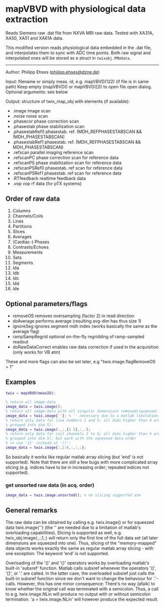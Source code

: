 # mapVBVD with physiological data extraction

Reads Siemens raw .dat file from NXVA MRI raw data. Tested with XA31A, XA50, XA51 and XA61A data.

This modified version reads physiological data embedded in the .dat file, and interpolates them to sync with ADC time points. Both raw signal and interpolated ones will be stored as a struct in `twixobj.PMUdata`.

-----
Author: Philipp Ehses (philipp.ehses@dzne.de)

Input: filename or simply meas. id, e.g. mapVBVD(122) (if file is in same path)
    Keep empty (mapVBVD() or mapVBVD([])) to open file open dialog.
    Optional arguments: see below

Output: structure of twix_map_obj with elements (if available):
 * .image          image scan
 * .noise          noise scan
 * .phasecor       phase correction scan
 * .phasestab      phase stabilization scan
 * .phasestabRef0  phasestab. ref. (MDH_REFPHASESTABSCAN && !MDH_PHASESTABSCAN)
 * .phasestabRef1  phasestab. ref. (MDH_REFPHASESTABSCAN &&  MDH_PHASESTABSCAN)
 * .refscan        parallel imaging reference scan
 * .refscanPC      phase correction scan for reference data
 * .refscanPS      phase stabilization scan for reference data
 * .refscanPSRef0  phasestab. ref scan for reference data
 * .refscanPSRef1  phasestab. ref scan for reference data
 * .RTfeedback     realtime feedback data
 * .vop            vop rf data (for pTX systems)


## Order of raw data
1. Columns
2. Channels/Coils
3. Lines
4. Partitions
5. Slices
6. Averages
7. (Cardiac-) Phases
8. Contrasts/Echoes
9. Measurements
10. Sets
11. Segments
12. Ida
13. Idb
14. Idc
15. Idd
16. Ide


## Optional parameters/flags
 * removeOS           removes oversampling (factor 2) in read direction
 * doAverage          performs average (resulting avg-dim has thus size 1)
 * ignoreSeg          ignores segment mdh index (works basically the same as
                      the average flag)
 * rampSampRegrid     optional on-the-fly regridding of ramp-sampled readout
 * doRawDataCorrect   enables raw data correction if used in the acquisition
                      (only works for VB atm)

These and more flags can also be set later, e.g "twix.image.flagRemoveOS = 1"


## Examples
```matlab
twix = mapVBVD(measID);

% return all image-data
image_data = twix.image();
% return all image-data with all singular dimensions removed/squeezed:
image_data = twix.image{''}; % '' necessary due to a matlab limitation
% return only data for line numbers 1 and 5; all dims higher than 4 are
% grouped into dim 5):
image_data = twix.image(:,:,[1 5],:,:);
% return only data for coil channels 2 to 6; all dims higher than 4 are
% grouped into dim 5); but work with the squeezed data order
% => use '{}' instead of '()':
image_data = twix.image{:,2:6,:,:,:};
```
So basically it works like regular matlab array slicing (but 'end' is
not supported). Note that there are still a few bugs with more complicated
array slicing (e.g. indices have to be in increasing order; repeated indices not
supported).

### get unsorted raw data (in acq. order)
```matlab
image_data = twix.image.unsorted(); % no slicing supported atm
```

## General remarks

The raw data can be obtained by calling e.g. twix.image() or for
squeezed data twix.image{''} (the '' are needed due to a limitation
of matlab's overloading capabilities).
Slicing is supported as well, e.g. twix_obj.image(:,:,1,:) will return
only the first line of the full data set (all later dimensions are
squeezed into one). Thus, slicing of the "memory-mapped" data objects
works exactly the same as regular matlab array slicing - with one
exception: The keyword 'end' is not supported.

Overloading of the '()' and '{}' operators works by overloading matlab's
built-in 'subsref' function. Matlab calls subsref whenever the operators
'()', '{}', or '.' are called. In the latter case, the overloaded subsref
just calls the built-in subsref function since we don't want to change
the behaviour for '.'-calls. However, this has one minor consequence:
There's no way (afaik) to know whether the original call was terminated
with a semicolon. Thus, a call to e.g. twix.image.NLin will produce
no output with or without semicolon termination. 'a = twix.image.NLin'
will however produce the expected result.
